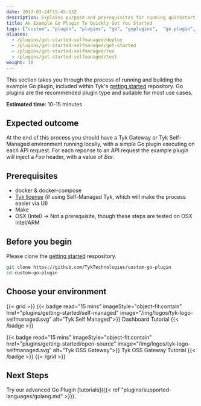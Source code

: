 ```yaml
---
date: 2017-03-24T15:45:13Z
description: Explains purpose and prerequisites for running quickstart Go plugin
title: An Example Go Plugin To Quickly Get You Started
tags: ["custom", "plugin", "plugins", "go", "goplugins",  "go plugin", "tyk go plugin", "golang plugin"]
aliases:
  - /plugins/get-started-selfmanaged/deploy
  - /plugins/get-started-selfmanaged/get-started
  - /plugins/get-started-selfmanaged/run
  - /plugins/get-started-selfmanaged/test
weight: 10
---
```


This section takes you through the process of running and building the example Go plugin, included within Tyk's [getting started](https://github.com/TykTechnologies/custom-go-plugin) repository. Go plugins are the recommended plugin type and suitable for most use cases.

**Estimated time**: 10-15 minutes

## Expected outcome

At the end of this process you should have a Tyk Gateway or Tyk Self-Managed environment running locally, with a simple Go plugin executing on each API request. For each reponse to an API request the example plugin will inject a *Foo* header, with a value of *Bar*.

## Prerequisites

* docker & docker-compose
* [Tyk license](https://tyk.io/sign-up/#self) (if using Self-Managed Tyk, which will make the process easier via UI)
* Make
* OSX (Intel) -> Not a prerequisite, though these steps are tested on OSX Intel/ARM

## Before you begin

Please clone the [getting started](https://github.com/TykTechnologies/custom-go-plugin) respository.

```bash
git clone https://github.com/TykTechnologies/custom-go-plugin
cd custom-go-plugin
```

## Choose your environment

{{< grid >}}
{{< badge read="15 mins" imageStyle="object-fit:contain" href="plugins/getting-started/self-managed" image="/img/logos/tyk-logo-selfmanaged.svg" alt="Tyk Self Managed">}}
Dashboard Tutorial
{{< /badge >}}

{{< badge read="15 mins" imageStyle="object-fit:contain" href="plugins/getting-started/open-source" image="/img/logos/tyk-logo-selfmanaged.svg" alt="Tyk OSS Gateway">}}
Tyk OSS Gateway Tutorial
{{< /badge >}}
{{< /grid >}}

## Next Steps

Try our advanced Go Plugin [tutorials]({{< ref "plugins/supported-languages/golang.md" >}}).
